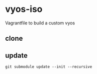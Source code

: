 # vyos-iso
Vagrantfile to build a custom vyos

## clone

## update
```
git submodule update --init --recursive
```
